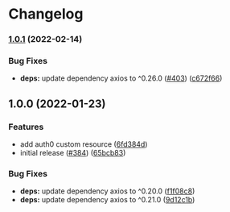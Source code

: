 # Changelog

### [1.0.1](https://github.com/erezrokah/aws-custom-resources/compare/auth0-custom-resource-v1.0.0...auth0-custom-resource-v1.0.1) (2022-02-14)


### Bug Fixes

* **deps:** update dependency axios to ^0.26.0 ([#403](https://github.com/erezrokah/aws-custom-resources/issues/403)) ([c672f66](https://github.com/erezrokah/aws-custom-resources/commit/c672f6680d4b301fed147cb6df622676803535d6))

## 1.0.0 (2022-01-23)


### Features

* add auth0 custom resource ([6fd384d](https://github.com/erezrokah/aws-custom-resources/commit/6fd384dd178d00dc9b9900bbf107748b096c6eed))
* initial release ([#384](https://github.com/erezrokah/aws-custom-resources/issues/384)) ([65bcb83](https://github.com/erezrokah/aws-custom-resources/commit/65bcb838ef2bf3ff1b67a4c911b3062bb12f8fe9))


### Bug Fixes

* **deps:** update dependency axios to ^0.20.0 ([f1f08c8](https://github.com/erezrokah/aws-custom-resources/commit/f1f08c8523f93f630a9fc6919a57f5cd0d367f3e))
* **deps:** update dependency axios to ^0.21.0 ([9d12c1b](https://github.com/erezrokah/aws-custom-resources/commit/9d12c1bebf5b9f65ea8516f483804877a8732507))
